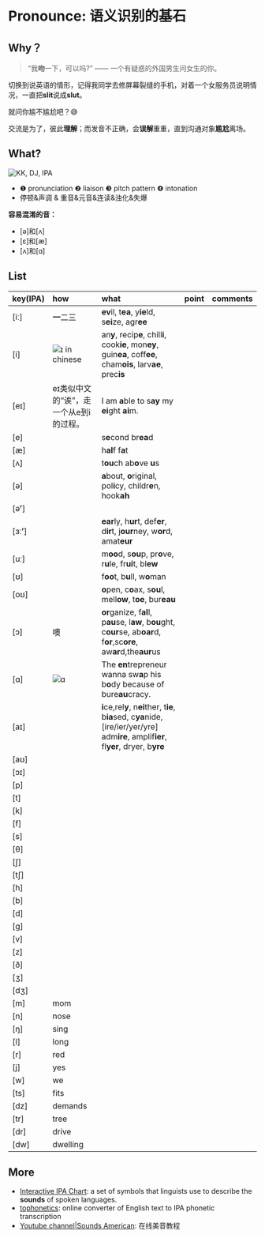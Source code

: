 # Pronounce: 语义识别的基石

## Why？

> “我**吻**一下，可以吗?”  —— 一个有疑惑的外国男生问女生的你。

切换到说英语的情形，记得我同学去修屏幕裂缝的手机，对着一个女服务员说明情况，一直把**slit**说成**slut**。

就问你尴不尴尬吧？😅

交流是为了，彼此**理解**；而发音不正确，会**误解**重重，直到沟通对象**尴尬**离场。

## What?

![KK, DJ, IPA](https://i.imgur.com/dgSqVyA.png)

* ❶  pronunciation ❷ liaison ❸ pitch pattern ❹ intonation 
* 停顿&声调 & 重音&元音&连读&浊化&失爆

**容易混淆的音：**

* [ə]和[ʌ] 
* [ɛ]和[æ]
* [ʌ]和[ɑ]

## List

|key(IPA)|how|what|point|comments|
|:--|:--|:--|:--|:--|
|[iː]|**一**二三| **ev**il, t**ea**, y**ie**ld, s**ei**ze, agr**ee** |||
|[i]|![ɪ in chinese](https://i.imgur.com/9qNxLQp.jpg)| an**y**, recip**e**, chill**i**, cook**ie**, mon**ey**, guin**ea**, coff**ee**, cham**ois**, larv**ae**, prec**is** |
|[eɪ]|eɪ类似中文的“诶”，走一个从e到i的过程。|I am **a**ble to s**ay** my **ei**ght **ai**m.||
|[e]||s**e**cond br**ea**d||
|[æ]|| h**al**f f**a**t|
|[ʌ]|| t**ou**ch ab**o**ve **u**s||
|[ə]|| **a**bout, **o**riginal, pol**i**cy, childr**e**n, hook**ah** ||
|[əʳ]||||
|[ɜːʳ]||**ear**ly, h**ur**t, def**er**, d**ir**t, j**our**ney, w**or**d, amat**eur** |
|[uː]||m**oo**d, s**ou**p, pr**o**ve, r**u**le, fr**ui**t, bl**ew**|
|[ʊ]||f**oo**t, b**u**ll, w**o**man|
|[oʊ]||**o**pen, c**o**ax,  s**ou**l, mell**ow**, t**oe**, bur**eau**|
|[ɔ]|噢|**or**ganize, f**al**l, p**au**se, l**aw**, b**ou**ght, c**our**se, ab**oar**d, f**or**,sc**ore**,  aw**ar**d,the**aur**us||
|[ɑ]|![ɑ](https://i.imgur.com/zEByL68.png)|The **en**trepreneur wanna sw**a**p his b**o**dy because of bure**au**cracy.|
|[aɪ]||**i**ce,rel**y**, n**ei**ther, t**ie**, b**ia**sed, c**ya**nide, [ire/ier/yer/yre] adm**ire**, amplif**ier**, fl**yer**, dryer, b**yre**|||
|[aʊ]|||
|[ɔɪ]||
|[p]||
|[t]|||
|[k]||
|[f]|
|[s]|
|[θ]||
|[ʃ]||
|[tʃ]|
|[h]||
|[b]||
|[d]|
|[g]||
|[v]|
|[z]|
|[ð]||
|[ʒ]||
|[dʒ]||
|[m]|mom
|[n]|nose
|[ŋ]|sing
|[l]|long
|[r]|red
|[j]|yes
|[w]|we
|[ts]| fits
|[dz]| demands
|[tr]| tree
|[dr]| drive
|[dw]| dwelling

## More 

* [Interactive IPA Chart](http://www.ipachart.com/): a set of symbols that linguists use to describe the **sounds** of spoken languages.
* [tophonetics](https://tophonetics.com/): online converter of English text to IPA phonetic transcription
* [Youtube channel|Sounds American](https://www.youtube.com/channel/UC-MSYk9R94F3TMuKAnQ7dDg/featured ): 在线美音教程

